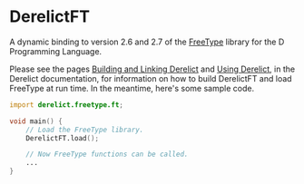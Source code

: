 DerelictFT
==========

A dynamic binding to version 2.6 and 2.7 of the [FreeType][1] library for the D Programming Language.

Please see the pages [Building and Linking Derelict][2] and [Using Derelict][3], in the Derelict documentation, for information on how to build DerelictFT and load FreeType at run time. In the meantime, here's some sample code.

```D
import derelict.freetype.ft;

void main() {
    // Load the FreeType library.
    DerelictFT.load();

    // Now FreeType functions can be called.
    ...
}
```

[1]: http://freetype.org/
[2]: http://derelictorg.github.io/compiling.html
[3]: http://derelictorg.github.io/using.html